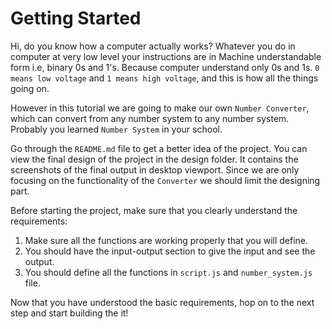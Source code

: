 # Getting Started

Hi, do you know how a computer actually works? Whatever you do in computer at very low
level your instructions are in Machine understandable form i.e, binary 0s and 1's. Because computer understand only 0s and 1s. `0 means low voltage` and `1 means high voltage`, and this is how all the things going on.

However in this tutorial we are going to make our own `Number Converter`, which can convert from any number system to any number system. Probably you learned `Number System` in your
school.

Go through the `README.md` file to get a better idea of the project. You can view the final design of the project in the design folder. It contains the screenshots of the final output in desktop viewport.
Since we are only focusing on the functionality of the `Converter` we should limit the designing part.

Before starting the project, make sure that you clearly understand the requirements:

1. Make sure all the functions are working properly that you will define.
2. You should have the input-output section to give the input and see the output.
3. You should define all the functions in `script.js` and `number_system.js` file.

Now that you have understood the basic requirements, hop on to the next step and start building the it!